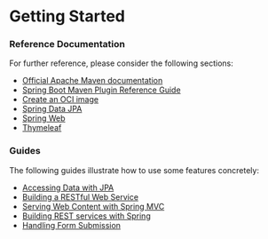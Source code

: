 # Getting Started

### Reference Documentation

For further reference, please consider the following sections:

* [Official Apache Maven documentation](https://maven.apache.org/guides/index.html)
* [Spring Boot Maven Plugin Reference Guide](https://docs.spring.io/spring-boot/docs/2.7.12/maven-plugin/reference/html/)
* [Create an OCI image](https://docs.spring.io/spring-boot/docs/2.7.12/maven-plugin/reference/html/#build-image)
* [Spring Data JPA](https://docs.spring.io/spring-boot/docs/2.7.12/reference/htmlsingle/#data.sql.jpa-and-spring-data)
* [Spring Web](https://docs.spring.io/spring-boot/docs/2.7.12/reference/htmlsingle/#web)
* [Thymeleaf](https://docs.spring.io/spring-boot/docs/2.7.12/reference/htmlsingle/#web.servlet.spring-mvc.template-engines)

### Guides

The following guides illustrate how to use some features concretely:

* [Accessing Data with JPA](https://spring.io/guides/gs/accessing-data-jpa/)
* [Building a RESTful Web Service](https://spring.io/guides/gs/rest-service/)
* [Serving Web Content with Spring MVC](https://spring.io/guides/gs/serving-web-content/)
* [Building REST services with Spring](https://spring.io/guides/tutorials/rest/)
* [Handling Form Submission](https://spring.io/guides/gs/handling-form-submission/)

